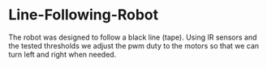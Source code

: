 # Line-Following-Robot

The robot was designed to follow a black line (tape).
Using IR sensors and the tested thresholds we adjust the pwm duty to the motors so that we can turn left and right when needed.
